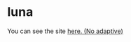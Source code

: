 # luna

You can see the site <a href="https://babkavokne.github.io/luna/">here. (No adaptive)</a><br/>
